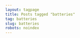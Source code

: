 ```yaml
---
layout: tagpage
title: Posts tagged "batteries"
tag: batteries
slug: batteries
robots: noindex
---
```


